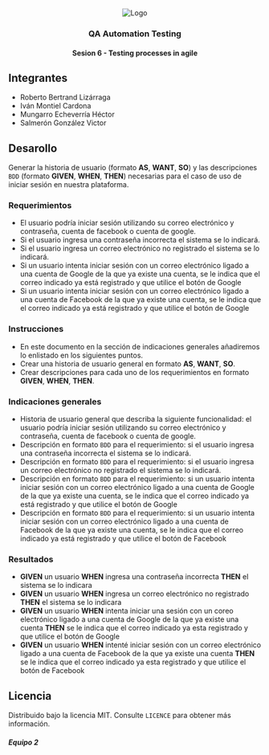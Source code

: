 <!-- PROJECT LOGO -->
<br />
<p align="center">
  <a>
    <img src="https://upload.wikimedia.org/wikipedia/commons/4/43/Cognizant_logo_2022.svg" alt="Logo">
  </a>

<h3 align="center">QA Automation Testing</h3>
<h4 align="center">Sesion 6 - Testing processes in agile</h4>

## Integrantes

* Roberto Bertrand Lizárraga
* Iván Montiel Cardona
* Mungarro Echeverría Héctor
* Salmerón González Victor

## Desarollo
Generar la historia de usuario (formato **AS**, **WANT**, **SO**) y las descripciones `BDD` (formato **GIVEN**, **WHEN**, **THEN**) necesarias para el caso de uso de iniciar sesión en nuestra plataforma.

### Requerimientos

* El usuario podría iniciar sesión utilizando su correo electrónico y contraseña, cuenta de facebook o cuenta de google.
* Si el usuario ingresa una contraseña incorrecta el sistema se lo indicará.
* Si el usuario ingresa un correo electrónico no registrado el sistema se lo indicará.
* Si un usuario intenta iniciar sesión con un correo electrónico ligado a una cuenta de Google de la que ya existe una cuenta, se le indica que el correo indicado ya está registrado y que utilice el botón de Google
* Si un usuario intenta iniciar sesión con un correo electrónico ligado a una cuenta de Facebook de la que ya existe una cuenta, se le indica que el correo indicado ya está registrado y que utilice el botón de Google

### Instrucciones

* En este documento en la sección de indicaciones generales añadiremos lo enlistado en los siguientes puntos.
* Crear una historia de usuario general en formato **AS**, **WANT**, **SO**.
* Crear descripciones para cada uno de los requerimientos en formato **GIVEN**, **WHEN**, **THEN**.

### Indicaciones generales

* Historia de usuario general que describa la siguiente funcionalidad: el usuario podría iniciar sesión utilizando su correo electrónico y contraseña, cuenta de facebook o cuenta de google.
* Descripción en formato `BDD` para el requerimiento: si el usuario ingresa una contraseña incorrecta el sistema se lo indicará.
* Descripción en formato `BDD` para el requerimiento: si el usuario ingresa un correo electrónico no registrado el sistema se lo indicará.
* Descripción en formato `BDD` para el requerimiento: si un usuario intenta iniciar sesión con un correo electrónico ligado a una cuenta de Google de la que ya existe una cuenta, se le indica que el correo indicado ya está registrado y que utilice el botón de Google
* Descripción en formato `BDD` para el requerimiento: si un usuario intenta iniciar sesión con un correo electrónico ligado a una cuenta de Facebook de la que ya existe una cuenta, se le indica que el correo indicado ya está registrado y que utilice el botón de Facebook

### Resultados

* **GIVEN** un usuario **WHEN** ingresa una contraseña incorrecta **THEN** el sistema se lo indicara 
* **GIVEN** un usuario **WHEN** ingresa un correo electrónico no registrado **THEN** el sistema se lo indicara 
* **GIVEN** un usuario **WHEN** intenta iniciar una sesión con un coreo electrónico ligado a una cuenta de Google de la que ya existe una cuenta **THEN** se le indica que el correo indicado ya esta registrado y que utilice el botón de Google 
* **GIVEN** un usuario **WHEN** intenté iniciar sesión con un correo electrónico ligado a una cuenta de Facebook de la que ya existe una cuenta **THEN** se le indica que el correo indicado ya esta registrado y que utilice el botón de Facebook


## Licencia
Distribuido bajo la licencia MIT. Consulte `LICENCE` para obtener más información.

##### Equipo 2
